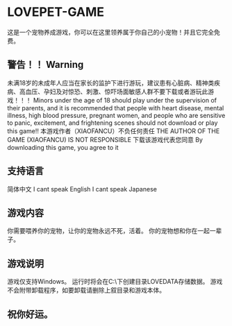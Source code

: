 # LOVEPET-GAME
这是一个宠物养成游戏，你可以在这里领养属于你自己的小宠物！并且它完全免费。

## 警告！！ Warning
未满18岁的未成年人应当在家长的监护下进行游玩，建议患有心脏病、精神类疾病、高血压、孕妇及对惊恐、刺激、惊吓场面敏感人群不要下载或者游玩此游戏！！！
Minors under the age of 18 should play under the supervision of their parents, and it is recommended that people with heart disease, mental illness, high blood pressure, pregnant women, and people who are sensitive to panic, excitement, and frightening scenes should not download or play this game!!
本游戏作者（XIAOFANCU）不负任何责任
THE AUTHOR OF THE GAME (XIAOFANCU) IS NOT RESPONSIBLE
下载该游戏代表您同意
By downloading this game, you agree to it

## 支持语言
简体中文
I cant speak English
I cant speak Japanese

## 游戏内容
你需要喂养你的宠物，让你的宠物永远不死，活着。
你的宠物想和你在一起一辈子。

## 游戏说明
游戏仅支持Windows。
运行时将会在C:\下创建目录LOVEDATA存储数据。
游戏不会附带卸载程序，如要卸载请删除上叙目录和游戏本体。

## 祝你好运。
